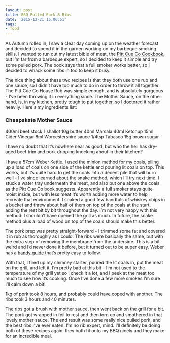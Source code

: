 ```yaml
---
layout: post
title: BBQ Pulled Pork & Ribs
date: '2015-12-21 15:06:51'
tags:
- food
---
```


As Autumn rolled in, I saw a clear day coming up on the weather forecast and decided to spend it in the garden working on my barbeque smoking skills. I wanted to run out my latest bible of meat, the [Pitt Cue Co Cookbook](https://www.waterstones.com/book/pitt-cue-co-the-cookbook/tom-adams/jamie-berger/9781845337568), but I’m far from a barbeque expert, so I decided to keep it simple and try some pulled pork. The book says that a full smoker works better, so I decided to whack some ribs in too to keep it busy.

The nice thing about these two recipes is that they both use one rub and one sauce, so I didn’t have too much to do in order to throw it all together. The Pitt Cue Co House Rub was simple enough, and is absolutely gorgeous - I’ve been throwing it in everything since. The Mother Sauce, on the other hand, is, in my kitchen, pretty tough to put together, so I doctored it rather heavily. Here's my ingredients list:

### Cheapskate Mother Sauce

400ml beef stock
1 shallot
10g butter
40ml Marsala
40ml Ketchup
15ml Cider Vinegar
8ml Worcestershire sauce
1/4tsp Tabasco
15g brown sugar

I have no doubt that it’s nowhere near as good, but who the hell has dry-aged beef trim and pork dripping knocking about in their kitchen?

I have a 57cm Weber Kettle. I used the minion method for my coals, piling up a load of coals on one side of the kettle and pouring lit coals on top. This works, but it’s quite hard to get the coals into a decent pile that will burn well - I’ve since learned about the snake method, which I’ll try next time. I stuck a water tray underneath the meat, and also put one above the coals as the Pitt Cue Co book suggests. Apparently a full smoker stays quite moist inside, but with less meat it’s worth adding more water to help recreate that environment. I soaked a good few handfuls of whiskey chips in a bucket and threw about half of them on top of the coals at the start, adding the rest bit by bit throughout the day. I’m not very happy with this method: I shouldn’t have opened the grill as much. In future, the snake method plus a load of wood on top of the coals should make this better.

The pork prep was pretty straight-forward - I trimmed some fat and covered it in rub as thoroughly as I could. The ribs were basically the same, but with the extra step of removing the membrane from the underside. This is a bit weird and I’d never done it before, but it turned out to be super easy. Weber has a [handy guide](http://www.weber.com/weber-nation/grill-skills/mastering-ribs/rib-prep/removing-the-membrane-from-baby-back-ribs) that’s pretty easy to follow.

With that, I fired up my chimney starter, poured the lit coals in, put the meat on the grill, and left it. I’m pretty bad at this bit - I’m not used to the temperature of my grill yet so I check it a lot, and I peek at the meat too much to see how it’s cooking. Once I’ve done a few more smokes I’m sure I’ll calm down a bit! 

1kg of pork took 8 hours, and probably could have coped with another. The ribs took 3 hours and 40 minutes.

The ribs got a brush with mother sauce, then went back on the grill for a bit. The pork got wrapped in foil to rest and then torn up and smothered in that lovely mother sauce. The end result was some really nice pulled pork, and the best ribs I’ve ever eaten. I’m no rib expert, mind. I’ll definitely be doing both of these recipes again: they both fit onto my BBQ nicely and they make for an incredible meal.